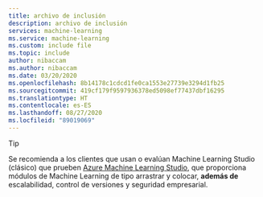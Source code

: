 ```yaml
---
title: archivo de inclusión
description: archivo de inclusión
services: machine-learning
ms.service: machine-learning
ms.custom: include file
ms.topic: include
author: nibaccam
ms.author: nibaccam
ms.date: 03/20/2020
ms.openlocfilehash: 8b14178c1cdcd1fe0ca1553e27739e3294d1fb25
ms.sourcegitcommit: 419cf179f9597936378ed5098ef77437dbf16295
ms.translationtype: HT
ms.contentlocale: es-ES
ms.lasthandoff: 08/27/2020
ms.locfileid: "89019069"
---
```

> [!TIP]
> Se recomienda a los clientes que usan o evalúan Machine Learning Studio (clásico) que prueben [Azure Machine Learning Studio](../articles/machine-learning/overview-what-is-machine-learning-studio.md), que proporciona módulos de Machine Learning de tipo arrastrar y colocar, __además de__ escalabilidad, control de versiones y seguridad empresarial.
